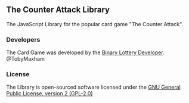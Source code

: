 ## The Counter Attack Library
The JavaScript Library for the popular card game "The Counter Attack".

### Developers

The Card Game was developed by the [Binary Lottery Developer](http://binärlotto.de).
@TobyMaxham

### License

The Library is open-sourced software licensed under the [GNU General Public License, version 2 (GPL-2.0)](http://opensource.org/licenses/GPL-2.0)
